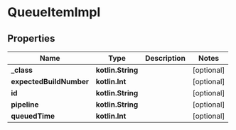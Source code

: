 
# QueueItemImpl

## Properties
Name | Type | Description | Notes
------------ | ------------- | ------------- | -------------
**_class** | **kotlin.String** |  |  [optional]
**expectedBuildNumber** | **kotlin.Int** |  |  [optional]
**id** | **kotlin.String** |  |  [optional]
**pipeline** | **kotlin.String** |  |  [optional]
**queuedTime** | **kotlin.Int** |  |  [optional]



